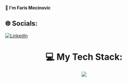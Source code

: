 **👋 I'm Faris Mecinovic**

## 🌐 Socials:
[![LinkedIn](https://img.shields.io/badge/LinkedIn-%230077B5.svg?logo=linkedin&logoColor=white)](https://linkedin.com/in/faris-mecinovic) 


<div align="center">

# 💻 My Tech Stack:

[![](https://skillicons.dev/icons?i=vite,next,react,nodejs,js,ts,express,nestjs,py,django,fastapi,postgres,mongodb,sqlite,mysql,aws,bash,docker,supabase,firebase,prisma,sentry)](https://skillicons.dev)

</div>

